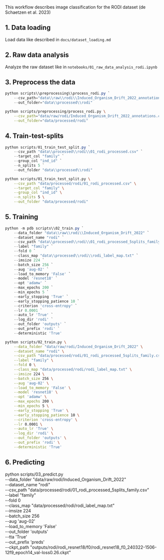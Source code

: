 This workflow describes image classification for the RODI dataset (de Schaetzen et al. 2023)

## 1. Data loading

Load data like described in `docs/dataset_loading.md`

## 2. Raw data analysis

Analyze the raw dataset like in `notebooks/01_raw_data_analysis_rodi.ipynb`

## 3. Preprocess the data

```powershell
python scripts\\preprocessing\\process_rodi.py `
    --csv_path="data\\raw\\rodi\\Induced_Organism_Drift_2022_annotations.csv" `
    --out_folder="data\\processed\\rodi"
```

```bash
python scripts/preprocessing/process_rodi.py \
    --csv_path="data/raw/rodi/Induced_Organism_Drift_2022_annotations.csv" \
    --out_folder="data/processed/rodi"
```

## 4. Train-test-splits

```powershell
python scripts/01_train_test_split.py `
    --csv_path "data\\processed\\rodi\\01_rodi_processed.csv" `
    --target_col "family" `
    --group_col "ind_id" `
    --n_splits 5 `
    --out_folder "data\\processed\\rodi"
```

```bash
python scripts/01_train_test_split.py \
    --csv_path "data/processed/rodi/01_rodi_processed.csv" \
    --target_col "family" \
    --group_col "ind_id" \
    --n_splits 5 \
    --out_folder "data/processed/rodi"
```

## 5. Training
```powershell
python -m pdb scripts\\02_train.py `
    --data_folder "data\\raw\\rodi\\Induced_Organism_Drift_2022" `
    --dataset_name "rodi" `
    --csv_path "data\\processed\\rodi\\01_rodi_processed_5splits_family.csv" `
    --label "family" `
    --fold 0 `
    --class_map "data\\processed\\rodi\\rodi_label_map.txt" `
    --imsize 224 `
    --batch_size 256 `
    --aug 'aug-02' `
    --load_to_memory 'False' `
    --model 'resnet18' `
    --opt 'adamw' `
    --max_epochs 200 `
    --min_epochs 5 `
    --early_stopping 'True' `
    --early_stopping_patience 10 `
    --criterion 'cross-entropy' `
    --lr 0.0001 `
    --auto_lr 'True' `
    --log_dir 'rodi' `
    --out_folder 'outputs' `
    --out_prefix 'rodi' `
    --deterministic 'True'
```
```bash
python scripts/02_train.py \
    --data_folder "data/raw/rodi/Induced_Organism_Drift_2022" \
    --dataset_name "rodi" \
    --csv_path "data/processed/rodi/01_rodi_processed_5splits_family.csv" \
    --label "family" \
    --fold 0 \
    --class_map "data/processed/rodi/rodi_label_map.txt" \
    --imsize 224 \
    --batch_size 256 \
    --aug 'aug-02' \
    --load_to_memory 'False' \
    --model 'resnet18' \
    --opt 'adamw' \
    --max_epochs 200 \
    --min_epochs 5 \
    --early_stopping 'True' \
    --early_stopping_patience 10 \
    --criterion 'cross-entropy' \
    --lr 0.0001 \
    --auto_lr 'True' \
    --log_dir 'rodi' \
    --out_folder 'outputs' \
    --out_prefix 'rodi' \
    --deterministic 'True'
```

## 6. Predicting
python scripts/03_predict.py \
    --data_folder "data/raw/rodi/Induced_Organism_Drift_2022" \
    --dataset_name "rodi" \
    --csv_path "data/processed/rodi/01_rodi_processed_5splits_family.csv" \
    --label "family" \
    --fold 0 \
    --class_map "data/processed/rodi/rodi_label_map.txt" \
    --imsize 224 \
    --batch_size 256 \
    --aug 'aug-02' \
    --load_to_memory 'False' \
    --out_folder 'outputs' \
    --tta 'True' \
    --out_prefix 'preds' \
    --ckpt_path "outputs/rodi/rodi_resnet18/f0/rodi_resnet18_f0_240322-1506-12f9_epoch14_val-loss0.26.ckpt"